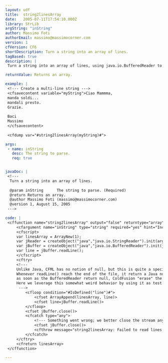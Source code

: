 ```yaml
---
layout: udf
title:  string2linesArray
date:   2005-07-11T17:54:10.000Z
library: StrLib
argString: "inString"
author: Massimo Foti
authorEmail: massimo@massimocorner.com
version: 1
cfVersion: CF6
shortDescription: Turn a string into an array of lines.
tagBased: true
description: |
 Turn a string into an array of lines, using java.io.BufferedReader to maximize performance.

returnValue: Returns an array.

example: |
 <!--- Create a multi-line string --->
 <cfsavecontent variable="myString">Ciao Mammma,
 manda soldi...
 mandali presto.
 Grazie.
 
 Baci
 Massimo
 </cfsavecontent>
 
 <cfdump var="#string2linesArray(myString)#">

args:
 - name: inString
   desc: The string to parse.
   req: true


javaDoc: |
 <!---
  Turn a string into an array of lines.
  
  @param inString      The string to parse. (Required)
  @return Returns an array. 
  @author Massimo Foti (massimo@massimocorner.com) 
  @version 1, August 15, 2005 
 --->

code: |
 <cffunction name="string2linesArray" output="false" returntype="array" hint="Turn a string into an array of lines, using java.io.BufferedReader to maximize performances">
     <cfargument name="inString" type="string" required="yes" hint="Incoming string">
     <cfscript>
     var linesArray = ArrayNew(1);
     var jReader = createObject("java","java.io.StringReader").init(arguments.inString);
     var jBuffer = createObject("java","java.io.BufferedReader").init(jReader);
     var line = jBuffer.readLine();    
     </cfscript>
     <cftry>
     <!--- 
     Unlike Java, CFML has no notion of null, but this is quite a special case. 
     Whenever readLine() reach the end of the file, it return a Java null, 
     as soon as the BufferedReader return null, ColdFusion "erase" the line variable, making it undefined. 
     Here we leverage this somewhat weird behavior by using it as test condition for the loop
      --->
         <cfloop condition="#IsDefined("line")#">
             <cfset ArrayAppend(linesArray, line)>
             <cfset line=jBuffer.readLine()>
         </cfloop>
         <cfset jBuffer.close()>
         <cfcatch type="any">
             <!--- Something went wrong; we better close the stream anyway, just to be safe and leave no garbage behind --->
             <cfset jBuffer.close()>
             <cfthrow message="string2linesArray: Failed to read lines from string" type="string2linesArray">
         </cfcatch>
     </cftry>
     <cfreturn linesArray>
 </cffunction>

---
```


